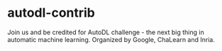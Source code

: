 # autodl-contrib
Join us and be credited for AutoDL challenge - the next big thing in automatic machine learning. Organized by Google, ChaLearn and Inria.
